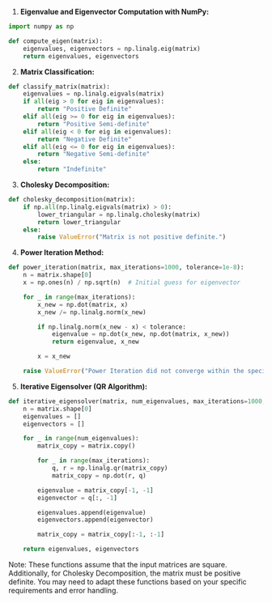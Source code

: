 1. **Eigenvalue and Eigenvector Computation with NumPy:**
```python
import numpy as np

def compute_eigen(matrix):
    eigenvalues, eigenvectors = np.linalg.eig(matrix)
    return eigenvalues, eigenvectors
```

2. **Matrix Classification:**
```python
def classify_matrix(matrix):
    eigenvalues = np.linalg.eigvals(matrix)
    if all(eig > 0 for eig in eigenvalues):
        return "Positive Definite"
    elif all(eig >= 0 for eig in eigenvalues):
        return "Positive Semi-definite"
    elif all(eig < 0 for eig in eigenvalues):
        return "Negative Definite"
    elif all(eig <= 0 for eig in eigenvalues):
        return "Negative Semi-definite"
    else:
        return "Indefinite"
```

3. **Cholesky Decomposition:**
```python
def cholesky_decomposition(matrix):
    if np.all(np.linalg.eigvals(matrix) > 0):
        lower_triangular = np.linalg.cholesky(matrix)
        return lower_triangular
    else:
        raise ValueError("Matrix is not positive definite.")
```

4. **Power Iteration Method:**
```python
def power_iteration(matrix, max_iterations=1000, tolerance=1e-8):
    n = matrix.shape[0]
    x = np.ones(n) / np.sqrt(n)  # Initial guess for eigenvector

    for _ in range(max_iterations):
        x_new = np.dot(matrix, x)
        x_new /= np.linalg.norm(x_new)

        if np.linalg.norm(x_new - x) < tolerance:
            eigenvalue = np.dot(x_new, np.dot(matrix, x_new))
            return eigenvalue, x_new

        x = x_new

    raise ValueError("Power Iteration did not converge within the specified number of iterations.")

```

5. **Iterative Eigensolver (QR Algorithm):**
```python
def iterative_eigensolver(matrix, num_eigenvalues, max_iterations=1000, tolerance=1e-8):
    n = matrix.shape[0]
    eigenvalues = []
    eigenvectors = []

    for _ in range(num_eigenvalues):
        matrix_copy = matrix.copy()

        for _ in range(max_iterations):
            q, r = np.linalg.qr(matrix_copy)
            matrix_copy = np.dot(r, q)

        eigenvalue = matrix_copy[-1, -1]
        eigenvector = q[:, -1]

        eigenvalues.append(eigenvalue)
        eigenvectors.append(eigenvector)

        matrix_copy = matrix_copy[:-1, :-1]

    return eigenvalues, eigenvectors
```

Note: These functions assume that the input matrices are square. Additionally, for Cholesky Decomposition, the matrix must be positive definite. You may need to adapt these functions based on your specific requirements and error handling.
